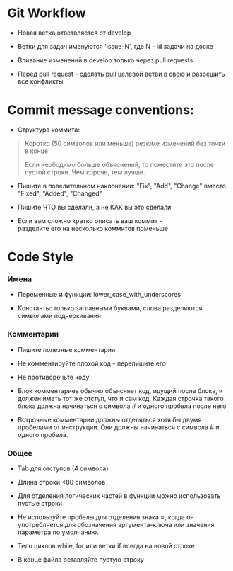 # Git Workflow
+ Новая ветка ответвляется от develop

+ Ветки для задач именуются 'issue-N', где N - id задачи на доске

+ Вливание изменений в develop только через pull requests

+ Перед pull request - сделать pull целевой ветви в свою и разрешить все конфликты

# Commit message conventions:
+ Структура коммита:
> Коротко (50 символов или меньше) резюме изменений без точки в конце
> 
> Если неободимо больше объяснений, то поместите это после
> пустой строки. Чем короче, тем лучше.
+ Пишите в повелительном наклонении: "Fix", "Add", "Change" вместо "Fixed", "Added", "Changed"

+ Пишите ЧТО вы сделали, а не КАК вы это сделали

+ Если вам сложно кратко описать ваш коммит -  
  разделите его на несколько коммитов поменьше

# Code Style

### Имена
  + Переменные и функции: lower_case_with_underscores
  
  + Константы: только заглавными буквами, слова разделяются символами подчеркивания

### Комментарии

  + Пишите полезные комментарии

  + Не комментируйте плохой код - перепишите его

  + Не противоречьте коду
  
  + Блок комментариев обычно объясняет код, идущий после блока, и должен иметь тот же отступ, что и сам код.
    Каждая строчка такого блока должна начинаться с символа # и одного пробела после него
    
  + Встрочные комментарии должны отделяться хотя бы двумя пробелами от инструкции. 
    Они должны начинаться с символа # и одного пробела.  
### Общее
  + Tab для отступов (4 символа)
  
  + Длина строки <80 символов
  
  + Для отделения логических частей в функции можно использовать пустые строки
  
  + Не используйте пробелы для отделения знака =, когда он употребляется для обозначения аргумента-ключа или значения параметра по умолчанию.
  
  + Тело циклов while, for или ветки if всегда на новой строке
  
  + В конце файла оставляйте пустую строку
